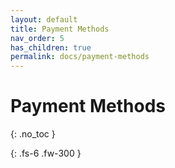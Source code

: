 ```yaml
---
layout: default
title: Payment Methods
nav_order: 5
has_children: true
permalink: docs/payment-methods
---
```


# Payment Methods

{: .no_toc }

<!-- Supports iOS versions 10 to 15. -->
{: .fs-6 .fw-300 }
